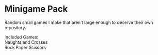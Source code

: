 # Minigame Pack
Random small games I make that aren't large enough to deserve their own repository.


Included Games:  
Naughts and Crosses  
Rock Paper Scissors
